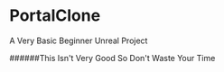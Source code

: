 # PortalClone
A Very Basic Beginner Unreal Project

######This Isn't Very Good So Don't Waste Your Time
